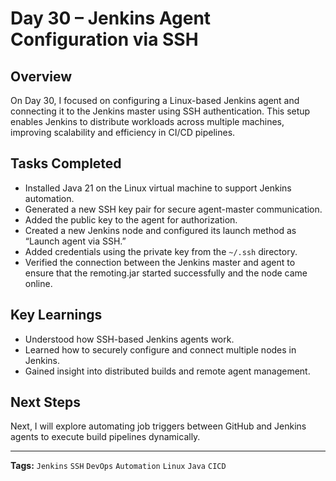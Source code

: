 # Day 30 – Jenkins Agent Configuration via SSH

## Overview
On Day 30, I focused on configuring a Linux-based Jenkins agent and connecting it to the Jenkins master using SSH authentication. This setup enables Jenkins to distribute workloads across multiple machines, improving scalability and efficiency in CI/CD pipelines.

## Tasks Completed
- Installed Java 21 on the Linux virtual machine to support Jenkins automation.  
- Generated a new SSH key pair for secure agent-master communication.  
- Added the public key to the agent for authorization.  
- Created a new Jenkins node and configured its launch method as “Launch agent via SSH.”  
- Added credentials using the private key from the `~/.ssh` directory.  
- Verified the connection between the Jenkins master and agent to ensure that the remoting.jar started successfully and the node came online.

## Key Learnings
- Understood how SSH-based Jenkins agents work.  
- Learned how to securely configure and connect multiple nodes in Jenkins.  
- Gained insight into distributed builds and remote agent management.

## Next Steps
Next, I will explore automating job triggers between GitHub and Jenkins agents to execute build pipelines dynamically.

---
**Tags:** `Jenkins` `SSH` `DevOps` `Automation` `Linux` `Java` `CICD`

